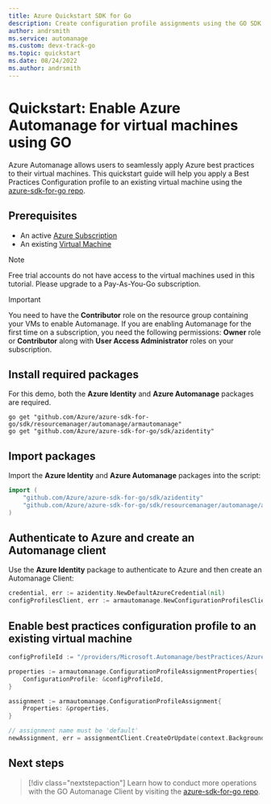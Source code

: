 ```yaml
---
title: Azure Quickstart SDK for Go
description: Create configuration profile assignments using the GO SDK for Automanage.
author: andrsmith
ms.service: automanage
ms.custom: devx-track-go
ms.topic: quickstart
ms.date: 08/24/2022
ms.author: andrsmith
---
```


# Quickstart: Enable Azure Automanage for virtual machines using GO

Azure Automanage allows users to seamlessly apply Azure best practices to their virtual machines. This quickstart guide will help you apply a Best Practices Configuration profile to an existing virtual machine using the [azure-sdk-for-go repo](https://github.com/Azure/azure-sdk-for-go).

## Prerequisites 

- An active [Azure Subscription](https://azure.microsoft.com/pricing/purchase-options/pay-as-you-go/)
- An existing [Virtual Machine](../virtual-machines/windows/quick-create-portal.md)

> [!NOTE]
> Free trial accounts do not have access to the virtual machines used in this tutorial. Please upgrade to a Pay-As-You-Go subscription.

> [!IMPORTANT]
> You need to have the **Contributor** role on the resource group containing your VMs to enable Automanage. If you are enabling Automanage for the first time on a subscription, you need the following permissions: **Owner** role or **Contributor** along with **User Access Administrator** roles on your subscription.

## Install required packages 

For this demo, both the **Azure Identity** and **Azure Automanage** packages are required.

```
go get "github.com/Azure/azure-sdk-for-go/sdk/resourcemanager/automanage/armautomanage"
go get "github.com/Azure/azure-sdk-for-go/sdk/azidentity"
```

## Import packages 

Import the **Azure Identity** and **Azure Automanage** packages into the script: 

```go
import (
	"github.com/Azure/azure-sdk-for-go/sdk/azidentity"
	"github.com/Azure/azure-sdk-for-go/sdk/resourcemanager/automanage/armautomanage"
)
```

## Authenticate to Azure and create an Automanage client

Use the **Azure Identity** package to authenticate to Azure and then create an Automanage Client:

```go 
credential, err := azidentity.NewDefaultAzureCredential(nil)
configProfilesClient, err := armautomanage.NewConfigurationProfilesClient("<subscription ID>", credential, nil)
```

## Enable best practices configuration profile to an existing virtual machine

```go 
configProfileId := "/providers/Microsoft.Automanage/bestPractices/AzureBestPracticesProduction"

properties := armautomanage.ConfigurationProfileAssignmentProperties{
    ConfigurationProfile: &configProfileId,
}

assignment := armautomanage.ConfigurationProfileAssignment{
    Properties: &properties,
}

// assignment name must be 'default'
newAssignment, err = assignmentClient.CreateOrUpdate(context.Background(), "default", "resourceGroupName", "vmName", assignment, nil)
```

## Next steps

> [!div class="nextstepaction"]
Learn how to conduct more operations with the GO Automanage Client by visiting the [azure-sdk-for-go repo](https://github.com/Azure/azure-sdk-for-go/blob/main/sdk/resourcemanager/automanage/armautomanage/).
